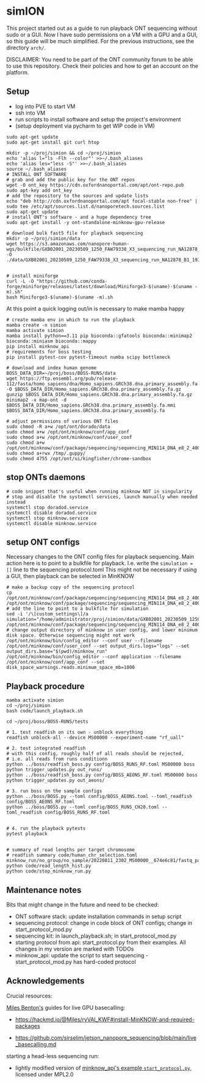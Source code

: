 # simION

This project started out as a guide to run playback ONT sequencing without sudo or a GUI.
Now I have sudo permissions on a VM with a GPU and a GUI, so this guide will be much simplified.
For the previous instructions, see the directory `arch/`.

DISCLAIMER: You need to be part of the ONT community forum to be able to use this repository. Check their policies and how to get an account on the platform.



## Setup

- log into PVE to start VM
- ssh into VM 
- run scripts to install software and setup the project's environment
- (setup deployment via pycharm to get WIP code in VM)


```shell
sudo apt-get update
sudo apt-get install git curl htop

mkdir -p ~/proj/simion && cd ~/proj/simion
echo 'alias l="ls -Flh --color"' >>~/.bash_aliases 
echo 'alias les="less -S"' >>~/.bash_aliases
source ~/.bash_aliases
# INSTALL ONT SOFTWARE
# grab and add the public key for the ONT repos
wget -O ont_key https://cdn.oxfordnanoportal.com/apt/ont-repo.pub
sudo apt-key add ont_key
# add the repository to the sources and update lists
echo "deb http://cdn.oxfordnanoportal.com/apt focal-stable non-free" | sudo tee /etc/apt/sources.list.d/nanoporetech.sources.list
sudo apt-get update
# install ONT's software - and a huge dependency tree
sudo apt-get install -y ont-standalone-minknow-gpu-release

# download bulk fast5 file for playback sequencing
mkdir -p ~/proj/simion/data
wget https://s3.amazonaws.com/nanopore-human-wgs/bulkfile/GXB02001_20230509_1250_FAW79338_X3_sequencing_run_NA12878_B1_19382aa5_ef4362cd.fast5 -O ./data/GXB02001_20230509_1250_FAW79338_X3_sequencing_run_NA12878_B1_19382aa5_ef4362cd.fast5


# install miniforge
curl -L -O "https://github.com/conda-forge/miniforge/releases/latest/download/Miniforge3-$(uname)-$(uname -m).sh"
bash Miniforge3-$(uname)-$(uname -m).sh
```

At this point a quick logging out/in is necessary to make mamba happy

```shell
# create mamba env in which to run the playback 
mamba create -n simion
mamba activate simion
mamba install python==3.11 pip bioconda::gfatools bioconda::minimap2 bioconda::miniasm bioconda::mappy
pip install minknow_api
# requirements for boss testing
pip install pytest-cov pytest-timeout numba scipy bottleneck 

# download and index human genome
BOSS_DATA_DIR=~/proj/boss/BOSS-RUNS/data
wget https://ftp.ensembl.org/pub/release-112/fasta/homo_sapiens/dna/Homo_sapiens.GRCh38.dna.primary_assembly.fa.gz -O $BOSS_DATA_DIR/Homo_sapiens.GRCh38.dna.primary_assembly.fa.gz
gunzip $BOSS_DATA_DIR/Homo_sapiens.GRCh38.dna.primary_assembly.fa.gz
minimap2 -x map-ont -d $BOSS_DATA_DIR/Homo_sapiens.GRCh38.dna.primary_assembly.fa.mmi $BOSS_DATA_DIR/Homo_sapiens.GRCh38.dna.primary_assembly.fa

# adjust permissions of various ONT files
sudo chmod -R a+w /opt/ont/dorado/data
sudo chmod a+w /opt/ont/minknow/conf/app_conf
sudo chmod a+w /opt/ont/minknow/conf/user_conf
sudo chmod a+w /opt/ont/minknow/conf/package/sequencing/sequencing_MIN114_DNA_e8_2_400K.toml
sudo chmod a+rwx /tmp/.guppy/
sudo chmod 4755 /opt/ont/ui/kingfisher/chrome-sandbox
```


## stop ONTs daemons


```shell
# code snippet that's useful when running minknow NOT in singularity
# stop and disable the systemctl services, launch manually when needed instead
systemctl stop doradod.service
systemctl disable doradod.service
systemctl stop minknow.service
systemctl disable minknow.service
````
    


## setup ONT configs

Necessary changes to the ONT config files for playback sequencing.
Main action here is to point to a bulkfile for playback. 
I.e. write the `simulation = []` line to the sequencing protocol.toml
This might not be necessary if using a GUI, then playback can be selected in MinKNOW

```shell
# make a backup copy of the sequencing protocol
cp /opt/ont/minknow/conf/package/sequencing/sequencing_MIN114_DNA_e8_2_400K.toml /opt/ont/minknow/conf/package/sequencing/sequencing_MIN114_DNA_e8_2_400K.toml.bkp
# add the line to point to a bulkfile for simulation 
sed -i '/\[custom_settings\]/a simulation="/home/administrator/proj/simion/data/GXB02001_20230509_1250_FAW79338_X3_sequencing_run_NA12878_B1_19382aa5_ef4362cd.fast5"' /opt/ont/minknow/conf/package/sequencing/sequencing_MIN114_DNA_e8_2_400K.toml
# change output directory of minknow in user config, and lower minimum disk space. Otherwise sequencing might not work
/opt/ont/minknow/bin/config_editor --conf user --filename /opt/ont/minknow/conf/user_conf --set output_dirs.logs="logs" --set output_dirs.base="$(pwd)/minknow_run"
/opt/ont/minknow/bin/config_editor --conf application --filename /opt/ont/minknow/conf/app_conf --set disk_space_warnings.reads.minimum_space_mb=1000 
```


## Playback procedure

 
```shell
mamba activate simion
cd ~/proj/simion
bash code/launch_playback.sh   

cd ~/proj/boss/BOSS-RUNS/tests

# 1. test readfish on its own - unblock everything 
readfish unblock-all --device MS00000 --experiment-name "rf_uall"

# 2. test integrated readfish
# with this config, roughly half of all reads should be rejected,
# i.e. all reads from runs conditionn
python ../boss/readfish_boss.py config/BOSS_RUNS_RF.toml MS00000 boss
python trigger_updates.py out_runs/
python ../boss/readfish_boss.py config/BOSS_AEONS_RF.toml MS00000 boss
python trigger_updates.py out_aeons/

# 3. run boss on the sample configs
python ../boss/BOSS.py --toml config/BOSS_AEONS.toml --toml_readfish config/BOSS_AEONS_RF.toml  
python ../boss/BOSS.py --toml config/BOSS_RUNS_CH20.toml --toml_readfish config/BOSS_RUNS_RF.toml 


# 4. run the playback pytests
pytest playback


# summary of read lengths per target chromosome
# readfish summary code/human_chr_selection.toml minknow_run/no_group/no_sample/20220811_2302_MS00000__674e6c81/fastq_pass/
python code/read_length_hist.py
python code/stop_minknow_run.py
```










## Maintenance notes

Bits that might change in the future and need to be checked:
- ONT software stack: update installation commands in setup script
- sequencing protocol: change in code block of ONT configs; change in start_protocol_mod.py
- sequencing kit: in launch_playback.sh; in start_protocol_mod.py
- starting protocol from api: start_protocol.py from their examples. All changes in my version are marked with TODOs
- minknow_api: update the script to start sequencing - start_protocol_mod.py has hard-coded protocol


## Acknowledgements

Crucial resources: 

[Miles Benton's](https://github.com/sirselim) guides for live GPU basecalling:

* https://hackmd.io/@Miles/ryVAI_KWF#install-MinKNOW-and-required-packages

* https://github.com/sirselim/jetson_nanopore_sequencing/blob/main/live_basecalling.md

starting a head-less sequencing run:

- lightly modified version of [minknow_api's example `start_protocol.py`](https://github.com/nanoporetech/minknow_api/blob/9302ac463827fc492e6d5fa80c29f56707ca7984/python/minknow_api/examples/start_protocol.py), licensed under MPL2.0


